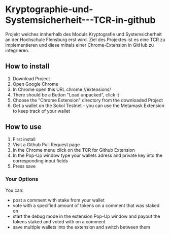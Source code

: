 # Kryptographie-und-Systemsicherheit---TCR-in-github
Projekt welches innherhalb des Moduls Kryptografie und Systemsicherheit an der Hochschule Flensburg erst wird. Ziel des Projektes ist es eine TCR zu implementieren und diese mittels einer Chrome-Extension in GitHub zu integrieren. 

## How to install
1. Download Project
2. Open Google Chrome
3. In Chrome open this URL chrome://extensions/
4. There should be a Button "Load unpacked", click it
5. Choose the "Chrome Extension" directory from the downloaded Project
6. Get a wallet on the Sokol Testnet - you can use the Metamask Extension to keep track of your wallet

## How to use
1. First install
2. Visit a Github Pull Request page
3. In the Chrome menu click on the TCR for Github Extension
4. In the Pop-Up window type your wallets adress and private key into the corresponding input fields
5. Press save

### Your Options
You can:
- post a comment with stake from your wallet
- vote with a specified amount of tokens on a comment that was staked on
- start the debug mode in the extension Pop-Up window and payout the tokens staked and voted with on a comment
- save multiple wallets into the extension and switch between them
